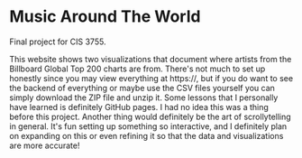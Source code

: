 # Music Around The World 
Final project for CIS 3755.

This website shows two visualizations that document where artists from the Billboard Global Top 200 charts are from. There's not much to set up honestly since you may view everything at https://, but if you do want to see the backend of everything or maybe use the CSV files yourself you can simply download the ZIP file and unzip it. Some lessons that I personally have learned is definitely GitHub pages. I had no idea this was a thing before this project. Another thing would definitely be the art of scrollytelling in general. It's fun setting up something so interactive, and I definitely plan on expanding on this or even refining it so that the data and visualizations are more accurate!
